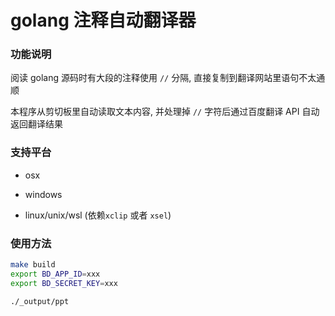 # golang 注释自动翻译器

### 功能说明
阅读 golang 源码时有大段的注释使用 `//` 分隔, 直接复制到翻译网站里语句不太通顺

本程序从剪切板里自动读取文本内容, 并处理掉 `//` 字符后通过百度翻译 API 自动返回翻译结果

### 支持平台

- osx

- windows

- linux/unix/wsl (依赖`xclip` 或者 `xsel`)

### 使用方法

```bash
make build
export BD_APP_ID=xxx
export BD_SECRET_KEY=xxx

./_output/ppt
```
